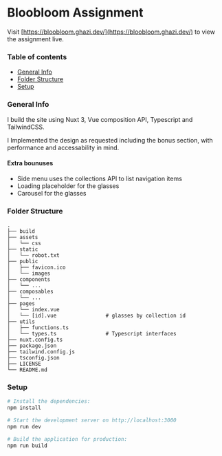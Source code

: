 # Bloobloom Assignment

Visit [https://bloobloom.ghazi.dev/](https://bloobloom.ghazi.dev/) to view the assignment live.

### Table of contents
* [General Info](#general-info)
* [Folder Structure](#folder-structure)
* [Setup](#setup)

### General Info
I build the site using Nuxt 3, Vue composition API, Typescript and TailwindCSS.

I Implemented the design as requested including the bonus section, with performance and accessability in mind.

#### Extra bounuses
* Side menu uses the collections API to list navigation items
* Loading placeholder for the glasses
* Carousel for the glasses

### Folder Structure

    .
    ├── build
    ├── assets
    │   └── css
    ├── static
    │   └── robot.txt
    ├── public
    │   ├── favicon.ico
    │   └── images
    ├── components
    │   └── ...
    ├── composables
    │   └── ...
    ├── pages
    │   └── index.vue
    │   └── [id].vue                # glasses by collection id
    ├── utils
    │   ├── functions.ts
    │   └── types.ts                # Typescript interfaces
    ├── nuxt.config.ts
    ├── package.json
    ├── tailwind.config.js
    ├── tsconfig.json
    ├── LICENSE
    └── README.md

### Setup
```bash
# Install the dependencies:
npm install

# Start the development server on http://localhost:3000
npm run dev

# Build the application for production:
npm run build
```